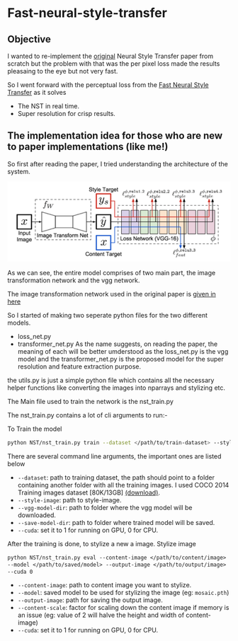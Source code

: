 # Fast-neural-style-transfer


## Objective
I wanted to re-implement the [original](https://arxiv.org/abs/1508.06576) Neural Style Transfer paper from scratch but the problem with that was the per pixel loss made the results pleasaing to the eye but not very fast.

So I went forward with the perceptual loss from the [Fast Neural Style Transfer](https://cs.stanford.edu/people/jcjohns/eccv16/) as it solves
 - The NST in real time.
 - Super resolution for crisp results.
 
## The implementation idea for those who are new to paper implementations (like me!)

So first after reading the paper, I tried understanding the architecture of the system.

![Architecture](images/model.png)

As we can see, the entire model comprises of two main part, the image transformation network and the vgg network.


The image transformation network used in the original paper is [given in here](https://cs.stanford.edu/people/jcjohns/papers/eccv16/JohnsonECCV16Supplementary.pdf)

So I started of making two seperate python files for the two different models.
 - loss_net.py
 - transformer_net.py
As the name suggests, on reading the paper, the meaning of each will be better umderstood as the loss_net.py is the vgg model and the transformer_net.py is the proposed model for the super resolution and feature extraction purpose.


the utils.py is just a simple python file which contains all the necessary helper functions like converting the images into nparrays and stylizing etc.

The Main file used to train the network is the nst_train.py

The nst_train.py contains a lot of cli arguments to run:-


To Train the model
```bash
python NST/nst_train.py train --dataset </path/to/train-dataset> --style-image </path/to/style/image> --vgg-model-dir </path/to/vgg/folder> --save-model-dir </path/to/save-model/folder> --epochs 2 --cuda 1
```

There are several command line arguments, the important ones are listed below
* `--dataset`: path to training dataset, the path should point to a folder containing another folder with all the training images. I used COCO 2014 Training images dataset [80K/13GB] [(download)](http://mscoco.org/dataset/#download).
* `--style-image`: path to style-image.
* `--vgg-model-dir`: path to folder where the vgg model will be downloaded.
* `--save-model-dir`: path to folder where trained model will be saved.
* `--cuda`: set it to 1 for running on GPU, 0 for CPU.

After the training is done, to stylize a new a image.
Stylize image
```
python NST/nst_train.py eval --content-image </path/to/content/image> --model </path/to/saved/model> --output-image </path/to/output/image> --cuda 0
```
* `--content-image`: path to content image you want to stylize.
* `--model`: saved model to be used for stylizing the image (eg: `mosaic.pth`)
* `--output-image`: path for saving the output image.
* `--content-scale`: factor for scaling down the content image if memory is an issue (eg: value of 2 will halve the height and width of content-image)
* `--cuda`: set it to 1 for running on GPU, 0 for CPU.




